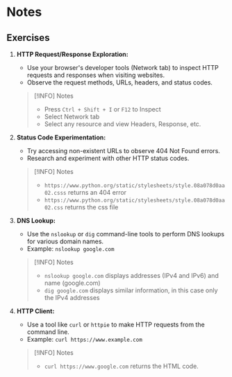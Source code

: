 # Notes

## Exercises

1. **HTTP Request/Response Exploration:**

   - Use your browser's developer tools (Network tab) to inspect HTTP requests and responses when visiting websites.
   - Observe the request methods, URLs, headers, and status codes.

   > [!INFO] Notes
   >
   > - Press `Ctrl + Shift + I` or `F12` to Inspect
   > - Select Network tab
   > - Select any resource and view Headers, Response, etc.

2. **Status Code Experimentation:**

   - Try accessing non-existent URLs to observe 404 Not Found errors.
   - Research and experiment with other HTTP status codes.

   > [!INFO] Notes
   >
   > - `https://www.python.org/static/stylesheets/style.08a078d0aa02.csss` returns an 404 error
   > - `https://www.python.org/static/stylesheets/style.08a078d0aa02.css` returns the css file

3. **DNS Lookup:**

   - Use the `nslookup` or `dig` command-line tools to perform DNS lookups for various domain names.
   - Example: `nslookup google.com`

   > [!INFO] Notes
   >
   > - `nslookup google.com` displays addresses (IPv4 and IPv6) and name (google.com)
   > - `dig google.com` displays similar information, in this case only the IPv4 addresses

4. **HTTP Client:**

   - Use a tool like `curl` or `httpie` to make HTTP requests from the command line.
   - Example: `curl https://www.example.com`

   > [!INFO] Notes
   >
   > - `curl https://www.google.com` returns the HTML code.
